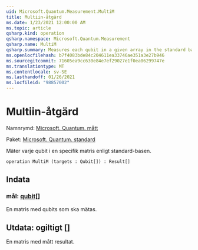 ```yaml
---
uid: Microsoft.Quantum.Measurement.MultiM
title: Multiin-åtgärd
ms.date: 1/23/2021 12:00:00 AM
ms.topic: article
qsharp.kind: operation
qsharp.namespace: Microsoft.Quantum.Measurement
qsharp.name: MultiM
qsharp.summary: Measures each qubit in a given array in the standard basis.
ms.openlocfilehash: b7f4083bde84c204611ea33746ae351a3e27b946
ms.sourcegitcommit: 71605ea9cc630e84e7ef29027e1f0ea06299747e
ms.translationtype: MT
ms.contentlocale: sv-SE
ms.lasthandoff: 01/26/2021
ms.locfileid: "98857002"
---
```

# <a name="multim-operation"></a>Multiin-åtgärd

Namnrymd: [Microsoft. Quantum. mått](xref:Microsoft.Quantum.Measurement)

Paket: [Microsoft. Quantum. standard](https://nuget.org/packages/Microsoft.Quantum.Standard)


Mäter varje qubit i en specifik matris enligt standard-basen.

```qsharp
operation MultiM (targets : Qubit[]) : Result[]
```


## <a name="input"></a>Indata

### <a name="targets--qubit"></a>mål: [qubit](xref:microsoft.quantum.lang-ref.qubit)[]

En matris med qubits som ska mätas.



## <a name="output--__invalidresult__"></a>Utdata: __ogiltigt <Result>__[]

En matris med mått resultat.